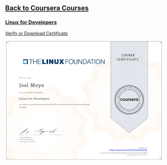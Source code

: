 ## [Back to Coursera Courses](/README.md)
### [Linux for Developers](https://www.coursera.org/learn/linux-for-developers)
[Verify or Download Certificate](https://www.coursera.org/verify/7Z3NZ6FXXAFB)

![](7Z3NZ6FXXAFB.png)

